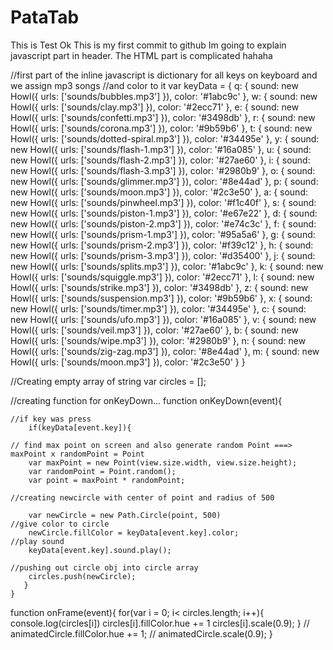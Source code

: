 # PataTab
This is Test
Ok This is my first commit to github
Im going to explain javascript part in header.
The HTML part is complicated hahaha


//first part of the inline javascript is dictionary for all keys on keyboard and we assign mp3 songs 
//and color to it
var keyData = {
			q: {
				sound: new Howl({
		  		urls: ['sounds/bubbles.mp3']
				}),
				color: '#1abc9c'
			},
			w: {
				sound: new Howl({
		  		urls: ['sounds/clay.mp3']
				}),
				color: '#2ecc71'
			},
			e: {
				sound: new Howl({
		  		urls: ['sounds/confetti.mp3']
				}),
				color: '#3498db'
			},
			r: {
				sound: new Howl({
		  		urls: ['sounds/corona.mp3']
				}),
				color: '#9b59b6'
			},
				t: {
				sound: new Howl({
		  		urls: ['sounds/dotted-spiral.mp3']
				}),
				color: '#34495e'
			},
			y: {
				sound: new Howl({
		  		urls: ['sounds/flash-1.mp3']
				}),
				color: '#16a085'
			},
			u: {
				sound: new Howl({
		  		urls: ['sounds/flash-2.mp3']
				}),
				color: '#27ae60'
			},
			i: {
				sound: new Howl({
		  		urls: ['sounds/flash-3.mp3']
				}),
				color: '#2980b9'
			},
			o: {
				sound: new Howl({
					urls: ['sounds/glimmer.mp3']
				}),
				color: '#8e44ad'
			},
			p: {
				sound: new Howl({
		  		urls: ['sounds/moon.mp3']
				}),
				color: '#2c3e50'
			},
			a: {
				sound: new Howl({
		  		urls: ['sounds/pinwheel.mp3']
				}),
				color: '#f1c40f'
			},
			s: {
				sound: new Howl({
		  		urls: ['sounds/piston-1.mp3']
				}),
				color: '#e67e22'
			},
				d: {
				sound: new Howl({
		  		urls: ['sounds/piston-2.mp3']
				}),
				color: '#e74c3c'
			},
			f: {
				sound: new Howl({
		  		urls: ['sounds/prism-1.mp3']
				}),
				color: '#95a5a6'
			},
			g: {
				sound: new Howl({
		  		urls: ['sounds/prism-2.mp3']
				}),
				color: '#f39c12'
			},
			h: {
				sound: new Howl({
		  		urls: ['sounds/prism-3.mp3']
				}),
				color: '#d35400'
			},
			j: {
				sound: new Howl({
		  		urls: ['sounds/splits.mp3']
				}),
				color: '#1abc9c'
			},
			k: {
				sound: new Howl({
		  		urls: ['sounds/squiggle.mp3']
				}),
				color: '#2ecc71'
			},
			l: {
				sound: new Howl({
		  		urls: ['sounds/strike.mp3']
				}),
				color: '#3498db'
			},
			z: {
				sound: new Howl({
		  		urls: ['sounds/suspension.mp3']
				}),
				color: '#9b59b6'
			},
			x: {
				sound: new Howl({
		  		urls: ['sounds/timer.mp3']
				}),
				color: '#34495e'
			},
			c: {
				sound: new Howl({
		  		urls: ['sounds/ufo.mp3']
				}),
				color: '#16a085'
			},
			v: {
				sound: new Howl({
		  		urls: ['sounds/veil.mp3']
				}),
				color: '#27ae60'
			},
			b: {
				sound: new Howl({
		  		urls: ['sounds/wipe.mp3']
				}),
				color: '#2980b9'
			},
			n: {
				sound: new Howl({
					urls: ['sounds/zig-zag.mp3']
				}),
				color: '#8e44ad'
			},
			m: {
				sound: new Howl({
		  		urls: ['sounds/moon.mp3']
				}),
				color: '#2c3e50'
			}
		}


//Creating empty array of string 
var circles = [];


//creating function for onKeyDown...
	function onKeyDown(event){
  
    //if key was press
		if(keyData[event.key]){
    
    // find max point on screen and also generate random Point ===> maxPoint x randomPoint = Point
		var maxPoint = new Point(view.size.width, view.size.height);
		var randomPoint = Point.random();
		var point = maxPoint * randomPoint;
    
    //creating newcircle with center of point and radius of 500
    
		var newCircle = new Path.Circle(point, 500)
    //give color to circle
		newCircle.fillColor = keyData[event.key].color;
    //play sound 
		keyData[event.key].sound.play();
    
    //pushing out circle obj into circle array
		circles.push(newCircle);
	   }
    }
    
  function onFrame(event){
    	for(var i = 0; i< circles.length; i++){
    		console.log(circles[i])
    		circles[i].fillColor.hue += 1
    		circles[i].scale(0.9);
    	}
    	// animatedCircle.fillColor.hue += 1;
    	// animatedCircle.scale(0.9);
    }
